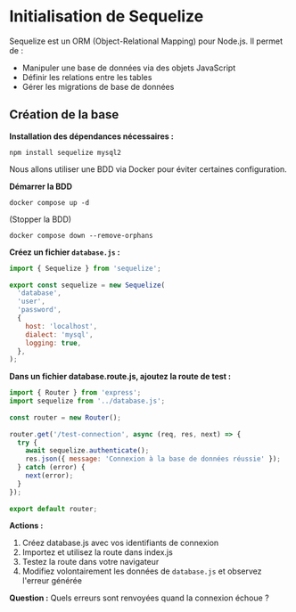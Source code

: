 ﻿# Initialisation de Sequelize

Sequelize est un ORM (Object-Relational Mapping) pour Node.js. Il permet de :

-   Manipuler une base de données via des objets JavaScript
-   Définir les relations entre les tables
-   Gérer les migrations de base de données

## Création de la base

**Installation des dépendances nécessaires :**

```shell
npm install sequelize mysql2
```

Nous allons utiliser une BDD via Docker pour éviter certaines configuration.

**Démarrer la BDD**
```shell
docker compose up -d
```
(Stopper la BDD)
```shell
docker compose down --remove-orphans
```

**Créez un fichier `database.js` :**

```javascript
import { Sequelize } from 'sequelize';  
  
export const sequelize = new Sequelize(  
  'database',  
  'user',  
  'password',  
  {  
    host: 'localhost',  
    dialect: 'mysql',  
    logging: true,
  },  
);  
```

**Dans un fichier database.route.js, ajoutez la route de test :**
```javascript
import { Router } from 'express';  
import sequelize from '../database.js';  
  
const router = new Router();  
  
router.get('/test-connection', async (req, res, next) => {  
  try {  
    await sequelize.authenticate();  
    res.json({ message: 'Connexion à la base de données réussie' });  
  } catch (error) {  
    next(error);  
  }  
});  
  
export default router;
```

**Actions :**

1.  Créez database.js avec vos identifiants de connexion
2.  Importez et utilisez la route  dans index.js
3.  Testez la route dans votre navigateur
4.  Modifiez volontairement les données de `database.js` et observez l'erreur générée

**Question :** Quels erreurs sont renvoyées quand la connexion échoue ?




